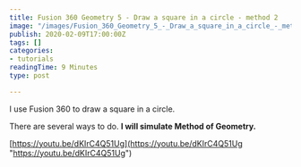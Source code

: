 ```yaml
---
title: Fusion 360 Geometry 5 - Draw a square in a circle - method 2
image: "/images/Fusion_360_Geometry_5_-_Draw_a_square_in_a_circle_-_method_2_fix_2020-Feb-12_03-42-00PM-000_CustomizedView13315926252.png"
publish: 2020-02-09T17:00:00Z
tags: []
categories:
- tutorials
readingTime: 9 Minutes
type: post

---
```

I use Fusion 360 to draw a square in a circle. 

There are several ways to do. **I will simulate Method of Geometry.**

[https://youtu.be/dKIrC4Q51Ug](https://youtu.be/dKIrC4Q51Ug "https://youtu.be/dKIrC4Q51Ug")